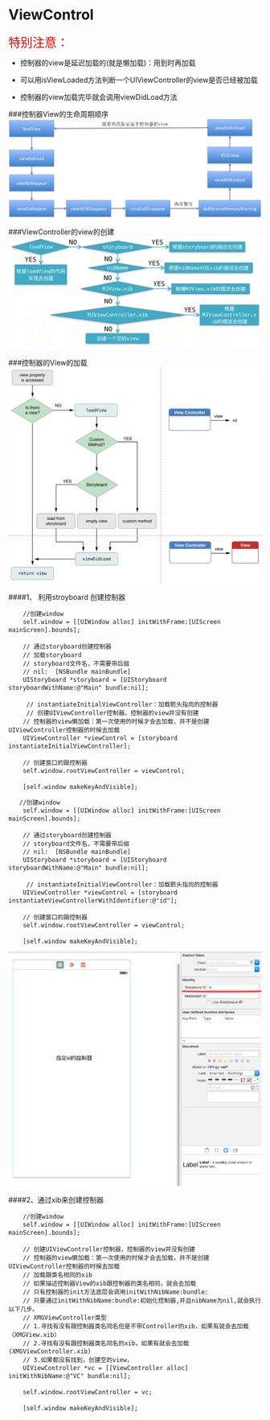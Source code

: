 # ViewControl


<font color=red size=5 >特别注意：</font>
- 控制器的view是延迟加载的(就是懒加载)：用到时再加载

- 可以用isViewLoaded方法判断一个UIViewController的view是否已经被加载

- 控制器的view加载完毕就会调用viewDidLoad方法

###控制器View的生命周期顺序
![](../images/life.png)

###ViewController的view的创建
![](../images/viewcontrol.png)

###控制器的View的加载
![](../images/viewload.png)

####1、 利用stroyboard 创建控制器
```objc
    //创建window
    self.window = [[UIWindow alloc] initWithFrame:[UIScreen mainScreen].bounds];

    // 通过storyboard创建控制器
    // 加载storyboard
    // storyboard文件名，不需要带后缀
    // nil:  [NSBundle mainBundle]
    UIStoryboard *storyboard = [UIStoryboard storyboardWithName:@"Main" bundle:nil];

     // instantiateInitialViewController：加载箭头指向的控制器
     // 创建UIViewController控制器，控制器的view并没有创建
    // 控制器的view懒加载：第一次使用的时候才会去加载，并不是创建UIViewController控制器的时候去加载
    UIViewController *viewControl = [storyboard instantiateInitialViewController];

    // 创建窗口的跟控制器
    self.window.rootViewController = viewControl;

    [self.window makeKeyAndVisible];
```

```objc
   //创建window
    self.window = [[UIWindow alloc] initWithFrame:[UIScreen mainScreen].bounds];

    // 通过storyboard创建控制器
    // storyboard文件名，不需要带后缀
    // nil:  [NSBundle mainBundle]
    UIStoryboard *storyboard = [UIStoryboard storyboardWithName:@"Main" bundle:nil];

     // instantiateInitialViewController：加载箭头指向的控制器
    UIViewController *viewControl = [storyboard instantiateViewControllerWithIdentifier:@"id"];

    // 创建窗口的跟控制器
    self.window.rootViewController = viewControl;

    [self.window makeKeyAndVisible];
```

![](../images/control.png)

####2、通过xib来创建控制器
```objc
    //创建window
    self.window = [[UIWindow alloc] initWithFrame:[UIScreen mainScreen].bounds];

    // 创建UIViewController控制器，控制器的view并没有创建
    // 控制器的view懒加载：第一次使用的时候才会去加载，并不是创建UIViewController控制器的时候去加载
    // 加载跟类名相同的xib
    // 如果描述控制器View的xib跟控制器的类名相同，就会去加载
    // 只有控制器的init方法底层会调用initWithNibName:bundle:
    // 只要通过initWithNibName:bundle:初始化控制器,并且nibName为nil,就会执行以下几步。
    // XMGViewController类型
    // 1.寻找有没有跟控制器类名同名但是不带Controller的xib，如果有就会去加载（XMGView.xib）
    // 2.寻找有没有跟控制器类名同名的xib，如果有就会去加载(XMGViewController.xib)
    // 3.如果都没有找到，创建空的view，
    UIViewController *vc = [[ViewController alloc] initWithNibName:@"VC" bundle:nil];

    self.window.rootViewController = vc;

    [self.window makeKeyAndVisible];
```
